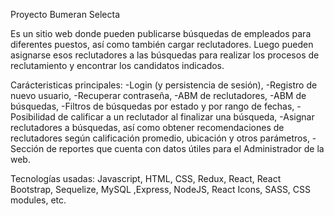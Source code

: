 Proyecto Bumeran Selecta

Es un sitio web donde pueden publicarse búsquedas de empleados para diferentes puestos, así como también cargar reclutadores. Luego pueden asignarse esos reclutadores a las búsquedas para realizar los procesos de reclutamiento y encontrar los candidatos indicados.

Carácteristicas principales: 
-Login (y persistencia de sesión),
-Registro de nuevo usuario,
-Recuperar contraseña,
-ABM de reclutadores,
-ABM de búsquedas,
-Filtros de búsquedas por estado y por rango de fechas,
-Posibilidad de calificar a un reclutador al finalizar una búsqueda,
-Asignar reclutadores a búsquedas, así como obtener recomendaciones de reclutadores según calificación promedio, ubicación y otros parámetros,
-Sección de reportes que cuenta con datos útiles para el Administrador de la web.

Tecnologías usadas: Javascript, HTML, CSS, Redux, React, React Bootstrap, Sequelize, MySQL ,Express, NodeJS, React Icons, SASS, CSS modules, etc.
